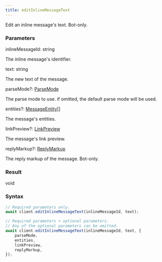 ```yaml
---
title: editInlineMessageText
---
```


Edit an inline message's text. Bot-only.


### Parameters 

<div class="flex flex-col gap-3"><div><div class="font-mono" id="p_inlineMessageId" data-anchor><span class="font-bold">inlineMessageId</span><span class="opacity-50">:</span> <span>string</span></div><div class="pl-3"><div class="no-margin">

The inline message's identifier.

</div></div></div><div><div class="font-mono" id="p_text" data-anchor><span class="font-bold">text</span><span class="opacity-50">:</span> <span>string</span></div><div class="pl-3"><div class="no-margin">

The new text of the message.

</div></div></div><div class="flex flex-col gap-3"><div><div class="flex gap-2"><div class="font-mono p" id="p_parseMode" data-anchor><span class="font-bold">parseMode</span><span class="opacity-50"><span title="Optional" class="cursor-help">?</span>:</span> <a href="/gh/types/parsemode"  >ParseMode</a></div></div><div class="pl-3"><div class="no-margin">

The parse mode to use. if omitted, the default parse mode will be used.

</div></div></div><div><div class="flex gap-2"><div class="font-mono p" id="p_entities" data-anchor><span class="font-bold">entities</span><span class="opacity-50"><span title="Optional" class="cursor-help">?</span>:</span> <a href="/gh/types/messageentity"  >MessageEntity</a><span class="opacity-50">[]</span></div></div><div class="pl-3"><div class="no-margin">

The message's entities.

</div></div></div><div><div class="flex gap-2"><div class="font-mono p" id="p_linkPreview" data-anchor><span class="font-bold">linkPreview</span><span class="opacity-50"><span title="Optional" class="cursor-help">?</span>:</span> <a href="/gh/types/linkpreview"  >LinkPreview</a></div></div><div class="pl-3"><div class="no-margin">

The message's link preview.

</div></div></div><div><div class="flex gap-2"><div class="font-mono p" id="p_replyMarkup" data-anchor><span class="font-bold">replyMarkup</span><span class="opacity-50"><span title="Optional" class="cursor-help">?</span>:</span> <a href="/gh/types/replymarkup"  >ReplyMarkup</a></div></div><div class="pl-3"><div class="no-margin">

The reply markup of the message. Bot-only.

</div></div></div></div></div>

### Result 

<div class="font-mono"><span>void</span></div>

### Syntax

```ts
// Required parameters only.
await client.editInlineMessageText(inlineMessageId, text);

// Required parameters + optional parameters.
// Any of the optional parameters can be omitted.
await client.editInlineMessageText(inlineMessageId, text, {
    parseMode,
    entities,
    linkPreview,
    replyMarkup,
});
```




